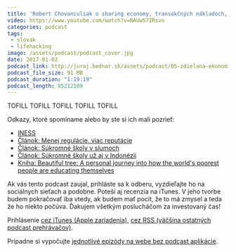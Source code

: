 ```yaml
---
title: 'Robert Chovanculiak o sharing economy, transakčných nákladoch, Uberi a súkromných školách v slumoch'
video: https://www.youtube.com/watch?v=NAUw57IRsvo
categories: podcast
tags:
 - slovak
 - lifehacking
image: /assets/podcast/podcast_cover.jpg
date: 2017-01-02
podcast_link: http://juraj.bednar.sk/assets/podcast/05-zdielana-ekonomika-transakcne-naklady-sukromne-skoly-v-slumoch.mp3
podcast_file_size: 91 MB
podcast_duration: "1:19:19"
podcast_length: 95212109
---
```


TOFILL
TOFILL
TOFILL
TOFILL
TOFILL

<!--more-->

Odkazy, ktoré spomíname alebo by ste si ich mali pozrieť:

 * [INESS](http://iness.sk/)
 * [Článok: Menej regulácie, viac reputácie](http://iness.sk/stranka/10989-Menej-regulacie-viac-reputacie.html)
 * [Článok: Súkromné školy v slumoch](http://www.iness.sk/stranka/10985-Sukromne-skoly-v-slumoch.html)
 * [Článok: Súkromné školy už aj v Indonézii](http://www.iness.sk/stranka/11094-Sukromne-skoly-uz-aj-v-Indonezii.html)
 * [Kniha: Beautiful tree: A personal journey into how the world's poorest people are educating themselves](https://www.amazon.com/Beautiful-Tree-Personal-Educating-Themselves/dp/1939709121)

 
Ak vás tento podcast zaujal, prihláste sa k odberu, vyzdieľajte ho na sociálnych sieťach a podobne. Poteší aj recenzia na iTunes. V jeho tvorbe budem pokračovať iba vtedy, ak budem mať pocit, že to má zmysel a teda že ho niekto počúva. Ďakujem všetkým poslucháčom za investovaný čas!

Prihlásenie [cez iTunes (Apple zariadenia)](https://geo.itunes.apple.com/sk/podcast/reci-o-zivote-vesmire-a-vobec/id1170817570?mt=2), [cez RSS (väčšina ostatných podcast prehrávačov)](http://juraj.bednar.sk/podcast-feed.xml).

Prípadne si vypočujte [jednotlivé epizódy na webe bez podcast aplikácie](/category/podcast/#epizody).
